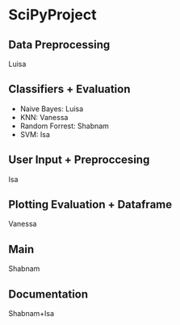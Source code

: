 # SciPyProject

## Data Preprocessing 
Luisa

## Classifiers + Evaluation

- Naive Bayes: Luisa
- KNN: Vanessa
- Random Forrest: Shabnam
- SVM: Isa

## User Input + Preproccesing
Isa

## Plotting Evaluation + Dataframe
Vanessa

## Main
Shabnam

## Documentation
Shabnam+Isa
